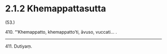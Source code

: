 

# 2.1.2 Khemappattasutta




(53.)

410\. “‘Khemappatto, khemappatto’ti, āvuso, vuccati… .

---

411\. Dutiyaṃ.





